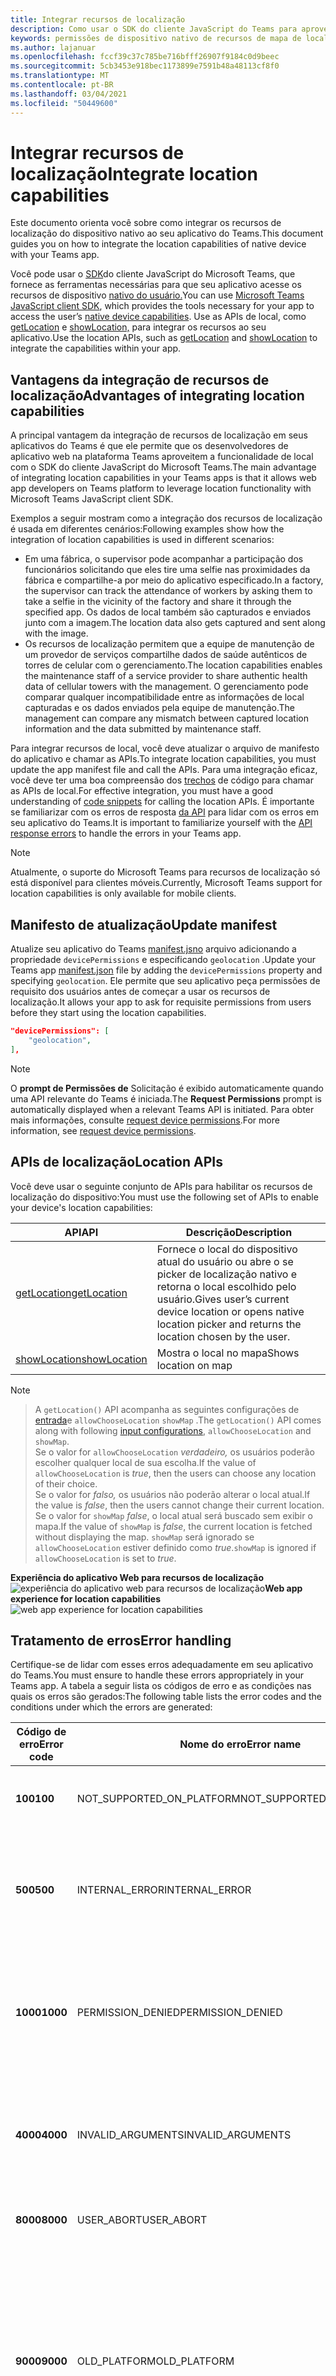 ```yaml
---
title: Integrar recursos de localização
description: Como usar o SDK do cliente JavaScript do Teams para aproveitar os recursos de localização
keywords: permissões de dispositivo nativo de recursos de mapa de localização
ms.author: lajanuar
ms.openlocfilehash: fccf39c37c785be716bfff26907f9184c0d9beec
ms.sourcegitcommit: 5cb3453e918bec1173899e7591b48a48113cf8f0
ms.translationtype: MT
ms.contentlocale: pt-BR
ms.lasthandoff: 03/04/2021
ms.locfileid: "50449600"
---
```

# <a name="integrate-location-capabilities"></a><span data-ttu-id="a56f5-104">Integrar recursos de localização</span><span class="sxs-lookup"><span data-stu-id="a56f5-104">Integrate location capabilities</span></span> 

<span data-ttu-id="a56f5-105">Este documento orienta você sobre como integrar os recursos de localização do dispositivo nativo ao seu aplicativo do Teams.</span><span class="sxs-lookup"><span data-stu-id="a56f5-105">This document guides you on how to integrate the location capabilities of native device with your Teams app.</span></span>  

<span data-ttu-id="a56f5-106">Você pode usar o [SDK](/javascript/api/overview/msteams-client?view=msteams-client-js-latest&preserve-view=true)do cliente JavaScript do Microsoft Teams, que fornece as ferramentas necessárias para que seu aplicativo acesse os recursos de dispositivo [nativo do usuário.](native-device-permissions.md)</span><span class="sxs-lookup"><span data-stu-id="a56f5-106">You can use [Microsoft Teams JavaScript client SDK](/javascript/api/overview/msteams-client?view=msteams-client-js-latest&preserve-view=true), which provides the tools necessary for your app to access the user’s [native device capabilities](native-device-permissions.md).</span></span> <span data-ttu-id="a56f5-107">Use as APIs de local, como [getLocation](/javascript/api/@microsoft/teams-js/location?view=msteams-client-js-latest#getLocation_LocationProps___error__SdkError__location__Location_____void_) e [showLocation,](/javascript/api/@microsoft/teams-js/location?view=msteams-client-js-latest#showLocation_Location___error__SdkError__status__boolean_____void_) para integrar os recursos ao seu aplicativo.</span><span class="sxs-lookup"><span data-stu-id="a56f5-107">Use the location APIs, such as [getLocation](/javascript/api/@microsoft/teams-js/location?view=msteams-client-js-latest#getLocation_LocationProps___error__SdkError__location__Location_____void_) and [showLocation](/javascript/api/@microsoft/teams-js/location?view=msteams-client-js-latest#showLocation_Location___error__SdkError__status__boolean_____void_) to integrate the capabilities within your app.</span></span> 

## <a name="advantages-of-integrating-location-capabilities"></a><span data-ttu-id="a56f5-108">Vantagens da integração de recursos de localização</span><span class="sxs-lookup"><span data-stu-id="a56f5-108">Advantages of integrating location capabilities</span></span>

<span data-ttu-id="a56f5-109">A principal vantagem da integração de recursos de localização em seus aplicativos do Teams é que ele permite que os desenvolvedores de aplicativo web na plataforma Teams aproveitem a funcionalidade de local com o SDK do cliente JavaScript do Microsoft Teams.</span><span class="sxs-lookup"><span data-stu-id="a56f5-109">The main advantage of integrating location capabilities in your Teams apps is that it allows web app developers on Teams platform to leverage location functionality with Microsoft Teams JavaScript client SDK.</span></span> 

<span data-ttu-id="a56f5-110">Exemplos a seguir mostram como a integração dos recursos de localização é usada em diferentes cenários:</span><span class="sxs-lookup"><span data-stu-id="a56f5-110">Following examples show how the integration of location capabilities is used in different scenarios:</span></span>
* <span data-ttu-id="a56f5-111">Em uma fábrica, o supervisor pode acompanhar a participação dos funcionários solicitando que eles tire uma selfie nas proximidades da fábrica e compartilhe-a por meio do aplicativo especificado.</span><span class="sxs-lookup"><span data-stu-id="a56f5-111">In a factory, the supervisor can track the attendance of workers by asking them to take a selfie in the vicinity of the factory and share it through the specified app.</span></span> <span data-ttu-id="a56f5-112">Os dados de local também são capturados e enviados junto com a imagem.</span><span class="sxs-lookup"><span data-stu-id="a56f5-112">The location data also gets captured and sent along with the image.</span></span>
* <span data-ttu-id="a56f5-113">Os recursos de localização permitem que a equipe de manutenção de um provedor de serviços compartilhe dados de saúde autênticos de torres de celular com o gerenciamento.</span><span class="sxs-lookup"><span data-stu-id="a56f5-113">The location capabilities enables the maintenance staff of a service provider to share authentic health data of cellular towers with the management.</span></span> <span data-ttu-id="a56f5-114">O gerenciamento pode comparar qualquer incompatibilidade entre as informações de local capturadas e os dados enviados pela equipe de manutenção.</span><span class="sxs-lookup"><span data-stu-id="a56f5-114">The management can compare any mismatch between captured location information and the data submitted by maintenance staff.</span></span>

<span data-ttu-id="a56f5-115">Para integrar recursos de local, você deve atualizar o arquivo de manifesto do aplicativo e chamar as APIs.</span><span class="sxs-lookup"><span data-stu-id="a56f5-115">To integrate location capabilities, you must update the app manifest file and call the APIs.</span></span> <span data-ttu-id="a56f5-116">Para uma integração eficaz, você deve ter uma boa compreensão dos [trechos](#code-snippets) de código para chamar as APIs de local.</span><span class="sxs-lookup"><span data-stu-id="a56f5-116">For effective integration, you must have a good understanding of [code snippets](#code-snippets) for calling the location APIs.</span></span> <span data-ttu-id="a56f5-117">É importante se familiarizar com os erros de resposta [da API](#error-handling) para lidar com os erros em seu aplicativo do Teams.</span><span class="sxs-lookup"><span data-stu-id="a56f5-117">It is important to familiarize yourself with the [API response errors](#error-handling) to handle the errors in your Teams app.</span></span>

> [!NOTE] 
> <span data-ttu-id="a56f5-118">Atualmente, o suporte do Microsoft Teams para recursos de localização só está disponível para clientes móveis.</span><span class="sxs-lookup"><span data-stu-id="a56f5-118">Currently, Microsoft Teams support for location capabilities is only available for mobile clients.</span></span>

## <a name="update-manifest"></a><span data-ttu-id="a56f5-119">Manifesto de atualização</span><span class="sxs-lookup"><span data-stu-id="a56f5-119">Update manifest</span></span>

<span data-ttu-id="a56f5-120">Atualize seu aplicativo do Teams [manifest.jsno](../../resources/schema/manifest-schema.md#devicepermissions) arquivo adicionando a propriedade `devicePermissions` e especificando `geolocation` .</span><span class="sxs-lookup"><span data-stu-id="a56f5-120">Update your Teams app [manifest.json](../../resources/schema/manifest-schema.md#devicepermissions) file by adding the `devicePermissions` property and specifying `geolocation`.</span></span> <span data-ttu-id="a56f5-121">Ele permite que seu aplicativo peça permissões de requisito dos usuários antes de começar a usar os recursos de localização.</span><span class="sxs-lookup"><span data-stu-id="a56f5-121">It allows your app to ask for requisite permissions from users before they start using the location capabilities.</span></span>

``` json
"devicePermissions": [
    "geolocation",
],
```

> [!NOTE]
> <span data-ttu-id="a56f5-122">O **prompt de Permissões de** Solicitação é exibido automaticamente quando uma API relevante do Teams é iniciada.</span><span class="sxs-lookup"><span data-stu-id="a56f5-122">The **Request Permissions** prompt is automatically displayed when a relevant Teams API is initiated.</span></span> <span data-ttu-id="a56f5-123">Para obter mais informações, consulte [request device permissions](native-device-permissions.md).</span><span class="sxs-lookup"><span data-stu-id="a56f5-123">For more information, see [request device permissions](native-device-permissions.md).</span></span>

## <a name="location-apis"></a><span data-ttu-id="a56f5-124">APIs de localização</span><span class="sxs-lookup"><span data-stu-id="a56f5-124">Location APIs</span></span>

<span data-ttu-id="a56f5-125">Você deve usar o seguinte conjunto de APIs para habilitar os recursos de localização do dispositivo:</span><span class="sxs-lookup"><span data-stu-id="a56f5-125">You must use the following set of APIs to enable your device's location capabilities:</span></span>

| <span data-ttu-id="a56f5-126">API</span><span class="sxs-lookup"><span data-stu-id="a56f5-126">API</span></span>      | <span data-ttu-id="a56f5-127">Descrição</span><span class="sxs-lookup"><span data-stu-id="a56f5-127">Description</span></span>   |
| --- | --- |
|[<span data-ttu-id="a56f5-128">getLocation</span><span class="sxs-lookup"><span data-stu-id="a56f5-128">getLocation</span></span>](/javascript/api/@microsoft/teams-js/location?view=msteams-client-js-latest#getLocation_LocationProps___error__SdkError__location__Location_____void_) | <span data-ttu-id="a56f5-129">Fornece o local do dispositivo atual do usuário ou abre o se picker de localização nativo e retorna o local escolhido pelo usuário.</span><span class="sxs-lookup"><span data-stu-id="a56f5-129">Gives user’s current device location or opens native location picker and returns the location chosen by the user.</span></span> |
|[<span data-ttu-id="a56f5-130">showLocation</span><span class="sxs-lookup"><span data-stu-id="a56f5-130">showLocation</span></span>](/javascript/api/@microsoft/teams-js/location?view=msteams-client-js-latest#showLocation) | <span data-ttu-id="a56f5-131">Mostra o local no mapa</span><span class="sxs-lookup"><span data-stu-id="a56f5-131">Shows location on map</span></span> |

> [!NOTE]

> <span data-ttu-id="a56f5-132">A `getLocation()` API acompanha as seguintes configurações de [entrada](https://docs.microsoft.com/en-us/javascript/api/@microsoft/teams-js/locationprops?view=msteams-client-js-latest)e `allowChooseLocation` `showMap` .</span><span class="sxs-lookup"><span data-stu-id="a56f5-132">The `getLocation()` API comes along with following [input configurations](https://docs.microsoft.com/en-us/javascript/api/@microsoft/teams-js/locationprops?view=msteams-client-js-latest), `allowChooseLocation` and `showMap`.</span></span> <br/> <span data-ttu-id="a56f5-133">Se o valor for `allowChooseLocation` *verdadeiro,* os usuários poderão escolher qualquer local de sua escolha.</span><span class="sxs-lookup"><span data-stu-id="a56f5-133">If the value of `allowChooseLocation` is *true*, then the users can choose any location of their choice.</span></span><br/>  <span data-ttu-id="a56f5-134">Se o valor for *falso,* os usuários não poderão alterar o local atual.</span><span class="sxs-lookup"><span data-stu-id="a56f5-134">If the value is *false*, then the users cannot change their current location.</span></span><br/> <span data-ttu-id="a56f5-135">Se o valor for `showMap` *false*, o local atual será buscado sem exibir o mapa.</span><span class="sxs-lookup"><span data-stu-id="a56f5-135">If the value of `showMap` is *false*, the current location is fetched without displaying the map.</span></span> <span data-ttu-id="a56f5-136">`showMap` será ignorado se `allowChooseLocation` estiver definido como *true*.</span><span class="sxs-lookup"><span data-stu-id="a56f5-136">`showMap` is ignored if `allowChooseLocation` is set to *true*.</span></span> 

<span data-ttu-id="a56f5-137">**Experiência do aplicativo Web para recursos de localização** 
 ![ experiência do aplicativo web para recursos de localização](../../assets/images/tabs/location-capability.png)</span><span class="sxs-lookup"><span data-stu-id="a56f5-137">**Web app experience for location capabilities**
![web app experience for location capabilities](../../assets/images/tabs/location-capability.png)</span></span>

## <a name="error-handling"></a><span data-ttu-id="a56f5-138">Tratamento de erros</span><span class="sxs-lookup"><span data-stu-id="a56f5-138">Error handling</span></span>

<span data-ttu-id="a56f5-139">Certifique-se de lidar com esses erros adequadamente em seu aplicativo do Teams.</span><span class="sxs-lookup"><span data-stu-id="a56f5-139">You must ensure to handle these errors appropriately in your Teams app.</span></span> <span data-ttu-id="a56f5-140">A tabela a seguir lista os códigos de erro e as condições nas quais os erros são gerados:</span><span class="sxs-lookup"><span data-stu-id="a56f5-140">The following table lists the error codes and the conditions under which the errors are generated:</span></span> 

|<span data-ttu-id="a56f5-141">Código de erro</span><span class="sxs-lookup"><span data-stu-id="a56f5-141">Error code</span></span> |  <span data-ttu-id="a56f5-142">Nome do erro</span><span class="sxs-lookup"><span data-stu-id="a56f5-142">Error name</span></span>     | <span data-ttu-id="a56f5-143">Condition</span><span class="sxs-lookup"><span data-stu-id="a56f5-143">Condition</span></span>|
| --------- | --------------- | -------- |
| <span data-ttu-id="a56f5-144">**100**</span><span class="sxs-lookup"><span data-stu-id="a56f5-144">**100**</span></span> | <span data-ttu-id="a56f5-145">NOT_SUPPORTED_ON_PLATFORM</span><span class="sxs-lookup"><span data-stu-id="a56f5-145">NOT_SUPPORTED_ON_PLATFORM</span></span> | <span data-ttu-id="a56f5-146">A API não tem suporte na plataforma atual.</span><span class="sxs-lookup"><span data-stu-id="a56f5-146">API is not supported on the current platform.</span></span>|
| <span data-ttu-id="a56f5-147">**500**</span><span class="sxs-lookup"><span data-stu-id="a56f5-147">**500**</span></span> | <span data-ttu-id="a56f5-148">INTERNAL_ERROR</span><span class="sxs-lookup"><span data-stu-id="a56f5-148">INTERNAL_ERROR</span></span> | <span data-ttu-id="a56f5-149">Erro interno é encontrado durante a execução da operação necessária.</span><span class="sxs-lookup"><span data-stu-id="a56f5-149">Internal error is encountered while performing the required operation.</span></span>|
| <span data-ttu-id="a56f5-150">**1000**</span><span class="sxs-lookup"><span data-stu-id="a56f5-150">**1000**</span></span> | <span data-ttu-id="a56f5-151">PERMISSION_DENIED</span><span class="sxs-lookup"><span data-stu-id="a56f5-151">PERMISSION_DENIED</span></span> |<span data-ttu-id="a56f5-152">As permissões de local negadas pelo usuário para o Aplicativo do Teams ou para o aplicativo Web .</span><span class="sxs-lookup"><span data-stu-id="a56f5-152">User denied location permissions to the Teams App or the web-app .</span></span>|
| <span data-ttu-id="a56f5-153">**4000**</span><span class="sxs-lookup"><span data-stu-id="a56f5-153">**4000**</span></span> | <span data-ttu-id="a56f5-154">INVALID_ARGUMENTS</span><span class="sxs-lookup"><span data-stu-id="a56f5-154">INVALID_ARGUMENTS</span></span> | <span data-ttu-id="a56f5-155">A API é invocada com argumentos obrigatórios errados ou insuficientes.</span><span class="sxs-lookup"><span data-stu-id="a56f5-155">API is invoked with wrong or insufficient mandatory arguments.</span></span>|
| <span data-ttu-id="a56f5-156">**8000**</span><span class="sxs-lookup"><span data-stu-id="a56f5-156">**8000**</span></span> | <span data-ttu-id="a56f5-157">USER_ABORT</span><span class="sxs-lookup"><span data-stu-id="a56f5-157">USER_ABORT</span></span> |<span data-ttu-id="a56f5-158">O usuário cancelou a operação.</span><span class="sxs-lookup"><span data-stu-id="a56f5-158">User cancelled the operation.</span></span>|
| <span data-ttu-id="a56f5-159">**9000**</span><span class="sxs-lookup"><span data-stu-id="a56f5-159">**9000**</span></span> | <span data-ttu-id="a56f5-160">OLD_PLATFORM</span><span class="sxs-lookup"><span data-stu-id="a56f5-160">OLD_PLATFORM</span></span> | <span data-ttu-id="a56f5-161">O usuário está em uma com build de plataforma antiga onde a implementação da API não está presente.</span><span class="sxs-lookup"><span data-stu-id="a56f5-161">User is on old platform build where implementation of the API is not present.</span></span> <span data-ttu-id="a56f5-162">A atualização da com build deve resolver o problema.</span><span class="sxs-lookup"><span data-stu-id="a56f5-162">Upgrading the build should resolve the issue.</span></span>|

## <a name="code-snippets"></a><span data-ttu-id="a56f5-163">Trechos de código</span><span class="sxs-lookup"><span data-stu-id="a56f5-163">Code snippets</span></span>

<span data-ttu-id="a56f5-164">**Chamando `getLocation` a API para recuperar o local:**</span><span class="sxs-lookup"><span data-stu-id="a56f5-164">**Calling `getLocation` API to retrieve the location:**</span></span>

```javascript
let locationProps = {"allowChooseLocation":true,"showMap":true};
microsoftTeams.location.getLocation(locationProps, (err: microsoftTeams.SdkError, location: microsoftTeams.location.Location) => {
          if (err) {
            output(err);
            return;
          }
          output(JSON.stringify(location));
});
```

<span data-ttu-id="a56f5-165">**Chamando `showLocation` a API para exibir o local:**</span><span class="sxs-lookup"><span data-stu-id="a56f5-165">**Calling `showLocation` API to display the location:**</span></span>

```javascript
let location = {"latitude":17,"longitude":17};
microsoftTeams.location.showLocation(location, (err: microsoftTeams.SdkError, result: boolean) => {
          if (err) {
            output(err);
            return;
          }
     output(result);
});
```

## <a name="see-also"></a><span data-ttu-id="a56f5-166">Confira também</span><span class="sxs-lookup"><span data-stu-id="a56f5-166">See also</span></span>

> [!div class="nextstepaction"]
> [<span data-ttu-id="a56f5-167">Integrar recursos de mídia no Teams</span><span class="sxs-lookup"><span data-stu-id="a56f5-167">Integrate media capabilities in Teams</span></span>](mobile-camera-image-permissions.md)

> [!div class="nextstepaction"]
> [<span data-ttu-id="a56f5-168">Integrar a QR ou o recurso de scanner de código de barras no Teams</span><span class="sxs-lookup"><span data-stu-id="a56f5-168">Integrate QR or barcode scanner capability in Teams</span></span>](qr-barcode-scanner-capability.md)